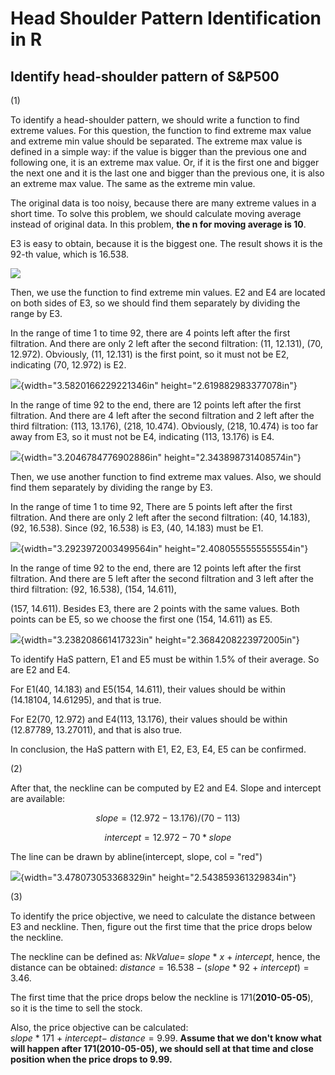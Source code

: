 # Head Shoulder Pattern Identification in R
## Identify head-shoulder pattern of S&P500

\(1\)

To identify a head-shoulder pattern, we should write a function to find
extreme values. For this question, the function to find extreme max
value and extreme min value should be separated. The extreme max value
is defined in a simple way: if the value is bigger than the previous one
and following one, it is an extreme max value. Or, if it is the first
one and bigger the next one and it is the last one and bigger than the
previous one, it is also an extreme max value. The same as the extreme
min value.

The original data is too noisy, because there are many extreme values in
a short time. To solve this problem, we should calculate moving average
instead of original data. In this problem, **the n for moving average is
10**.

E3 is easy to obtain, because it is the biggest one. The result shows it
is the 92-th value, which is 16.538.

![](media/image1.png)

Then, we use the function to find extreme min values. E2 and E4 are
located on both sides of E3, so we should find them separately by
dividing the range by E3.

In the range of time 1 to time 92, there are 4 points left after the
first filtration. And there are only 2 left after the second filtration:
(11, 12.131), (70, 12.972). Obviously, (11, 12.131) is the first point,
so it must not be E2, indicating (70, 12.972) is E2.

![](media/image2.png){width="3.5820166229221346in"
height="2.619882983377078in"}

In the range of time 92 to the end, there are 12 points left after the
first filtration. And there are 4 left after the second filtration and 2
left after the third filtration: (113, 13.176), (218, 10.474).
Obviously, (218, 10.474) is too far away from E3, so it must not be E4,
indicating (113, 13.176) is E4.

![](media/image3.png){width="3.2046784776902886in"
height="2.343898731408574in"}

Then, we use another function to find extreme max values. Also, we
should find them separately by dividing the range by E3.

In the range of time 1 to time 92, There are 5 points left after the
first filtration. And there are only 2 left after the second filtration:
(40, 14.183), (92, 16.538). Since (92, 16.538) is E3, (40, 14.183) must
be E1.

![](media/image4.png){width="3.2923972003499564in"
height="2.4080555555555554in"}

In the range of time 92 to the end, there are 12 points left after the
first filtration. And there are 5 left after the second filtration and 3
left after the third filtration: (92, 16.538), (154, 14.611),

(157, 14.611). Besides E3, there are 2 points with the same values. Both
points can be E5, so we choose the first one (154, 14.611) as E5.

![](media/image5.png){width="3.238208661417323in"
height="2.3684208223972005in"}

To identify HaS pattern, E1 and E5 must be within 1.5% of their average.
So are E2 and E4.

For E1(40, 14.183) and E5(154, 14.611), their values should be within
(14.18104, 14.61295), and that is true.

For E2(70, 12.972) and E4(113, 13.176), their values should be within
(12.87789, 13.27011), and that is also true.

In conclusion, the HaS pattern with E1, E2, E3, E4, E5 can be confirmed.

\(2\)

After that, the neckline can be computed by E2 and E4. Slope and
intercept are available:

$$slope = (12.972  - 13.176) /(70  - 113)$$

$$intercept =  12.972  -  70 * slope$$

The line can be drawn by abline(intercept, slope, col = \"red\")

![](media/image6.png){width="3.478073053368329in"
height="2.543859361329834in"}

\(3\)

To identify the price objective, we need to calculate the distance
between E3 and neckline. Then, figure out the first time that the price
drops below the neckline.

The neckline can be defined as:
$NkValue = \ slope\ *\ x\  + \ intercept$, hence, the distance can be
obtained: $distance = 16.538 - (slope\ *\ 92\  + \ intercept) = 3.46$.

The first time that the price drops below the neckline is
171(**2010-05-05**), so it is the time to sell the stock.

Also, the price objective can be calculated:
$slope\ *\ 171\  + \ intercept - \ distance = 9.99$. **Assume that we
don't know what will happen after 171(2010-05-05), we should sell at
that time and close position when the price drops to 9.99.**
